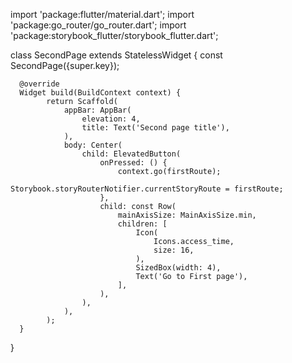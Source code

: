 import 'package:flutter/material.dart';
import 'package:go_router/go_router.dart';
import 'package:storybook_flutter/storybook_flutter.dart';

class SecondPage extends StatelessWidget {
	  const SecondPage({super.key});
	  
	  @override
	  Widget build(BuildContext context) {
		    return Scaffold(
		        appBar: AppBar(
		            elevation: 4,
		            title: Text('Second page title'),
		        ),
		        body: Center(
		            child: ElevatedButton(
		                onPressed: () {
		                    context.go(firstRoute);
		                    Storybook.storyRouterNotifier.currentStoryRoute = firstRoute;
		                },
		                child: const Row(
		                    mainAxisSize: MainAxisSize.min,
		                    children: [
		                        Icon(
		                            Icons.access_time,
		                            size: 16,
		                        ),
		                        SizedBox(width: 4),
		                        Text('Go to First page'),
		                    ],
		                ),
		            ),
		        ),
		    );
	  }
}
